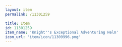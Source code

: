 ```yaml
---
layout: item
permalink: /11301259

title: Item
id: 11301259
item_name: 'Knight''s Exceptional Adventuring Helm'
icon_url: 'item/icon/11309996.png'
---
```

